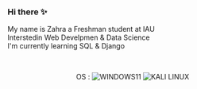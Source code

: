 ### Hi there ✨
 My name is Zahra a Freshman student at IAU
 </br>
 Interstedin Web Develpmen  & Data Science
 </br>
 I'm currently learning SQL & Django


 </br>
 
<center>
 
 OS :
 ![WINDOWS11](https://img.shields.io/badge/Windows_11-0078d4?style=for-the-badge&logo=windows-11&logoColor=white
)
![KALI LINUX](https://img.shields.io/badge/Kali_Linux-557C94?style=for-the-badge&logo=kali-linux&logoColor=white
)
</center>
</br>



 
<!--
**ZahraHN-03/ZahraHN-03** is a ✨ _special_ ✨ repository because its `README.md` (this file) appears on your GitHub profile.

Here are some ideas to get you started:

- 🔭 I’m currently working on ...
- 🌱 I’m currently learning ...
- 👯 I’m looking to collaborate on ...
- 🤔 I’m looking for help with ...
- 💬 Ask me about ...
- 📫 How to reach me: ...
- 😄 Pronouns: ...
- ⚡ Fun fact: ...
-->
